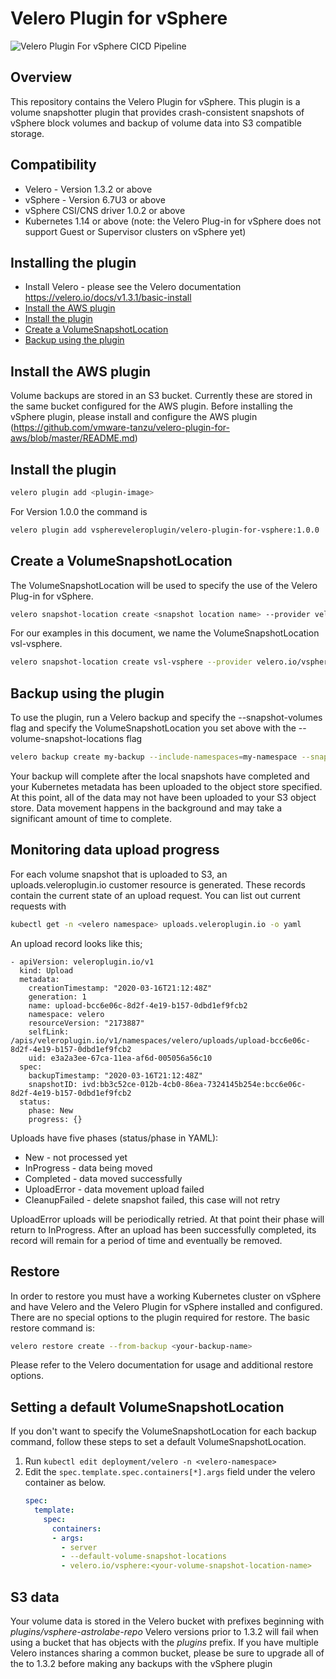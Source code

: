# Velero Plugin for vSphere 

![Velero Plugin For vSphere CICD Pipeline](https://github.com/vmware-tanzu/velero-plugin-for-vsphere/workflows/Velero%20Plugin%20For%20vSphere%20CICD%20Pipeline/badge.svg)

## Overview
This repository contains the Velero Plugin for vSphere.  This plugin is a volume snapshotter plugin that provides crash-consistent snapshots of vSphere block volumes and backup of volume data into S3 compatible storage.

## Compatibility
* Velero - Version 1.3.2 or above
* vSphere - Version 6.7U3 or above
* vSphere CSI/CNS driver 1.0.2 or above
* Kubernetes 1.14 or above (note: the Velero Plug-in for vSphere does not support Guest or Supervisor clusters on vSphere yet)


## Installing the plugin
* Install Velero - please see the Velero documentation https://velero.io/docs/v1.3.1/basic-install
* [Install the AWS plugin](#Install-the-aws-plugin)
* [Install the plugin](#Install-the-plugin)
* [Create a VolumeSnapshotLocation](Create-a-VolumeSnapshotLocation)
* [Backup using the plugin](Backup-using-the-plugin)

## Install the AWS plugin
Volume backups are stored in an S3 bucket.  Currently these are stored in the same bucket configured for
the AWS plugin.  Before installing the vSphere plugin, please install and configure the AWS plugin 
(https://github.com/vmware-tanzu/velero-plugin-for-aws/blob/master/README.md)

## Install the plugin
```bash
velero plugin add <plugin-image>
```

For Version 1.0.0 the command is

```bash
velero plugin add vsphereveleroplugin/velero-plugin-for-vsphere:1.0.0
```

## Create a VolumeSnapshotLocation

The VolumeSnapshotLocation will be used to specify the use of the Velero Plug-in for vSphere.

```bash
velero snapshot-location create <snapshot location name> --provider velero.io/vsphere
```

For our examples in this document, we name the VolumeSnapshotLocation vsl-vsphere.

```bash
velero snapshot-location create vsl-vsphere --provider velero.io/vsphere
```

## Backup using the plugin

To use the plugin, run a Velero backup and specify the --snapshot-volumes flag and specify the VolumeSnapshotLocation
you set above with the --volume-snapshot-locations flag

```bash
velero backup create my-backup --include-namespaces=my-namespace --snapshot-volumes --volume-snapshot-locations vsl-vsphere
```

Your backup will complete after the local snapshots have completed and your Kubernetes metadata has been uploaded to the object
store specified.  At this point, all of the data may not have been uploaded to your S3 object store.  Data movement happens in the
background and may take a significant amount of time to complete.

## Monitoring data upload progress

For each volume snapshot that is uploaded to S3, an uploads.veleroplugin.io customer resource is generated.  These records contain the current state of an upload request.  You can list out current requests with

```bash
kubectl get -n <velero namespace> uploads.veleroplugin.io -o yaml
```

An upload record looks like this;

```
- apiVersion: veleroplugin.io/v1
  kind: Upload
  metadata:
    creationTimestamp: "2020-03-16T21:12:48Z"
    generation: 1
    name: upload-bcc6e06c-8d2f-4e19-b157-0dbd1ef9fcb2
    namespace: velero
    resourceVersion: "2173887"
    selfLink: /apis/veleroplugin.io/v1/namespaces/velero/uploads/upload-bcc6e06c-8d2f-4e19-b157-0dbd1ef9fcb2
    uid: e3a2a3ee-67ca-11ea-af6d-005056a56c10
  spec:
    backupTimestamp: "2020-03-16T21:12:48Z"
    snapshotID: ivd:bb3c52ce-012b-4cb0-86ea-7324145b254e:bcc6e06c-8d2f-4e19-b157-0dbd1ef9fcb2
  status:
    phase: New
    progress: {}
```

Uploads have five phases (status/phase in YAML):
* New - not processed yet
* InProgress - data being moved
* Completed - data moved successfully
* UploadError - data movement upload failed
* CleanupFailed - delete snapshot failed, this case will not retry

UploadError uploads will be periodically retried.  At that point their phase will return to InProgress.  After an upload has been 
successfully completed, its record will remain for a period of time and eventually be removed.

## Restore
In order to restore you must have a working Kubernetes cluster on vSphere and have Velero and the Velero Plugin for vSphere installed
and configured.  There are no special options to the plugin required for restore.  The basic restore command is:

```bash
velero restore create --from-backup <your-backup-name>
```

Please refer to the Velero documentation for usage and additional restore options.

## Setting a default VolumeSnapshotLocation
If you don't want to specify the VolumeSnapshotLocation for each backup command,
follow these steps to set a default VolumeSnapshotLocation.
1. Run `kubectl edit deployment/velero -n <velero-namespace>`
2. Edit the `spec.template.spec.containers[*].args` field under the velero container as below.
    ```yaml
    spec:
      template:
        spec:
          containers:
          - args:
            - server
            - --default-volume-snapshot-locations
            - velero.io/vsphere:<your-volume-snapshot-location-name>
    ```

## S3 data
Your volume data is stored in the Velero bucket with prefixes beginning with *plugins/vsphere-astrolabe-repo*
Velero versions prior to 1.3.2 will fail when using a bucket that has objects with the *plugins* prefix.  If you have
multiple Velero instances sharing a common bucket, please be sure to upgrade all of the to 1.3.2 before making any
backups with the vSphere plugin 